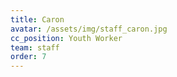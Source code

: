 ```yaml
---
title: Caron
avatar: /assets/img/staff_caron.jpg
cc_position: Youth Worker
team: staff
order: 7
---
```

